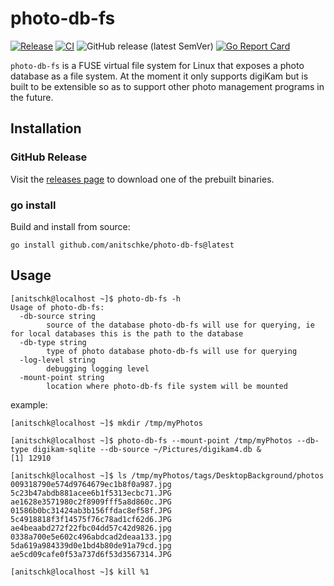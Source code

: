 # photo-db-fs
[![Release](https://github.com/anitschke/photo-db-fs/actions/workflows/release.yml/badge.svg)](https://github.com/anitschke/photo-db-fs/actions/workflows/release.yml) [![CI](https://github.com/anitschke/photo-db-fs/actions/workflows/ci.yml/badge.svg)](https://github.com/anitschke/photo-db-fs/actions/workflows/ci.yml) ![GitHub release (latest SemVer)](https://img.shields.io/github/v/release/anitschke/photo-db-fs) [![Go Report Card](https://goreportcard.com/badge/github.com/anitschke/photo-db-fs)](https://goreportcard.com/report/github.com/anitschke/photo-db-fs)

`photo-db-fs` is a FUSE virtual file system for Linux that exposes a photo database as a file system. At the moment it only supports digiKam but is built to be extensible so as to support other photo management programs in the future.

## Installation
### GitHub Release
Visit the [releases page](https://github.com/anitschke/photo-db-fs/releases) to download one of the prebuilt binaries.

### go install
Build and install from source:
```
go install github.com/anitschke/photo-db-fs@latest
```

## Usage
```
[anitschk@localhost ~]$ photo-db-fs -h
Usage of photo-db-fs:
  -db-source string
        source of the database photo-db-fs will use for querying, ie for local databases this is the path to the database
  -db-type string
        type of photo database photo-db-fs will use for querying
  -log-level string
        debugging logging level
  -mount-point string
        location where photo-db-fs file system will be mounted
```

example:
```
[anitschk@localhost ~]$ mkdir /tmp/myPhotos

[anitschk@localhost ~]$ photo-db-fs --mount-point /tmp/myPhotos --db-type digikam-sqlite --db-source ~/Pictures/digikam4.db &
[1] 12910

[anitschk@localhost ~]$ ls /tmp/myPhotos/tags/DesktopBackground/photos
009318790e574d9764679ec1b8f0a987.jpg   5c23b47abdb881acee6b1f5313ecbc71.JPG   ae1628e3571980c2f8909fff5a8d860c.JPG
01586b0bc31424ab3b156ffdac8ef58f.JPG   5c4918818f3f14575f76c78ad1cf62d6.JPG   ae4beaabd272f22fbc04dd57c42d9826.jpg
0338a700e5e602c496abdcad2deaa133.jpg   5da619a984339d0e1bd4b80de91a79cd.jpg   ae5cd09cafe0f53a737d6f53d3567314.JPG

[anitschk@localhost ~]$ kill %1
```
